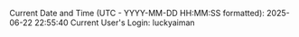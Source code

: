 Current Date and Time (UTC - YYYY-MM-DD HH:MM:SS formatted): 2025-06-22 22:55:40
Current User's Login: luckyaiman
